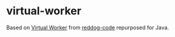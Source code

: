 # virtual-worker
Based on [Virtual Worker](https://github.com/Azure/reddog-code/tree/master/RedDog.VirtualWorker) from [reddog-code](https://github.com/Azure/reddog-code) repurposed for Java.